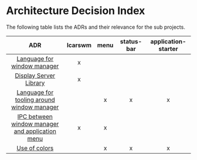 # Architecture Decision Index
The following table lists the ADRs and their relevance for the sub projects.

| ADR | lcarswm | menu | status-bar | application-starter |
|:-:|:-:|:-:|:-:|:-:|
| [Language for window manager](adrs/language-for-wm.md) | x |  |  |  |
| [Display Server Library](adrs/display-server-library.md) | x |  |  |  |
| [Language for tooling around window manager](adrs/language-for-tooling-around-wm.md) |  | x | x | x |
| [IPC between window manager and application menu](adrs/ipc-between-wm-and-menu.md) | x | x |  |  |
| [Use of colors](adrs/use-of-colors.md) |  | x | x | x |
